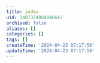 ```yaml
---
title: index
uid: 1407374884046642
archived: false
aliases: []
categories: []
tags: []
createTime: '2024-04-23 07:17:50'
updateTime: '2024-04-23 07:17:50'
---
```


